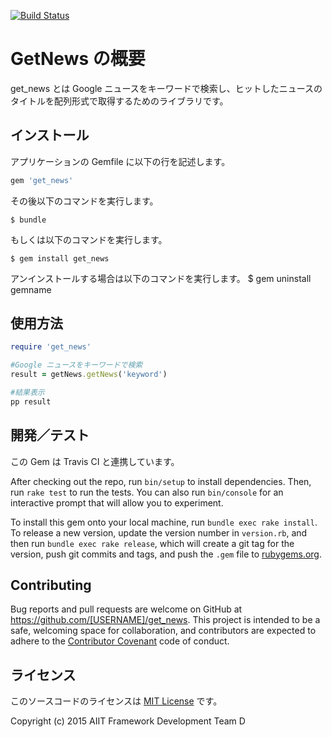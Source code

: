 [![Build Status](https://travis-ci.org/sinsnk/get_news.svg?branch=master)](https://travis-ci.org/sinsnk/get_news)
# GetNews の概要

get_news とは Google ニュースをキーワードで検索し、ヒットしたニュースのタイトルを配列形式で取得するためのライブラリです。


## インストール

アプリケーションの Gemfile に以下の行を記述します。


```ruby
gem 'get_news'
```

その後以下のコマンドを実行します。

    $ bundle

もしくは以下のコマンドを実行します。

    $ gem install get_news

アンインストールする場合は以下のコマンドを実行します。
    $ gem uninstall gemname


## 使用方法

```ruby
require 'get_news'

#Google ニュースをキーワードで検索
result = getNews.getNews('keyword')

#結果表示
pp result
```

## 開発／テスト

この Gem は Travis CI と連携しています。

After checking out the repo, run `bin/setup` to install dependencies. Then, run `rake test` to run the tests. You can also run `bin/console` for an interactive prompt that will allow you to experiment.

To install this gem onto your local machine, run `bundle exec rake install`. To release a new version, update the version number in `version.rb`, and then run `bundle exec rake release`, which will create a git tag for the version, push git commits and tags, and push the `.gem` file to [rubygems.org](https://rubygems.org).

## Contributing

Bug reports and pull requests are welcome on GitHub at https://github.com/[USERNAME]/get_news. This project is intended to be a safe, welcoming space for collaboration, and contributors are expected to adhere to the [Contributor Covenant](contributor-covenant.org) code of conduct.


## ライセンス

このソースコードのライセンスは [MIT License](http://opensource.org/licenses/MIT) です。

Copyright (c) 2015 AIIT Framework Development Team D

